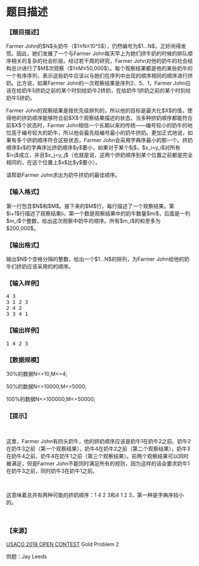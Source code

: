 # 题目描述


<h3>
【题目描述】
</h3>
<p>
Farmer John的$N$头奶牛（$1≤N≤10^5$），仍然编号为$1…N$，正好闲得发慌。因此，她们发展了一个与Farmer John每天早上为她们挤牛奶的时候的排队顺序相关的复杂的社会阶层。经过若干周的研究，Farmer John对他的奶牛的社会结构总计进行了$M$次观察（$1≤M≤50,000$）。每个观察结果都是他的某些奶牛的一个有序序列，表示这些奶牛应该以与她们在序列中出现的顺序相同的顺序进行挤奶。比方说，如果Farmer John的一次观察结果是序列2、5、1，Farmer John应该在给奶牛5挤奶之前的某个时刻给奶牛2挤奶，在给奶牛1挤奶之前的某个时刻给奶牛5挤奶。
</p>
<p>
Farmer John的观察结果是按优先级排列的，所以他的目标是最大化$X$的值，使得他的挤奶顺序能够符合前$X$个观察结果描述的状态。当多种挤奶顺序都能符合前$X$个状态时，Farmer John相信一个长期以来的传统——编号较小的奶牛的地位高于编号较大的奶牛，所以他会最先给编号最小的奶牛挤奶。更加正式地说，如果有多个挤奶顺序符合这些状态，Farmer John会采用字典序最小的那一个。挤奶顺序$x$的字典序比挤奶顺序$y$要小，如果对于某个$j$，$x_i=y_i$对所有$i&lt;j$成立，并且$x_j&lt;y_j$（也就是说，这两个挤奶顺序到某个位置之前都是完全相同的，在这个位置上$x$比$y$要小）。
</p>
<p>
请帮助Farmer John求出为奶牛挤奶的最佳顺序。
</p>
<h3>
【输入格式】
</h3>
<p>
第一行包含$N$和$M$。接下来的$M$行，每行描述了一个观察结果。第$i+1$行描述了观察结果ii，第一个数是观察结果中的奶牛数量$mi$，后面是一列$m_i$个整数，给出这次观察中奶牛的顺序。所有$m_i$的和至多为$200,000$。
</p>
<h3>
【输出格式】
</h3>
<p>
输出$N$个空格分隔的整数，给出一个$1…N$的排列，为Farmer John给他的奶牛们挤奶应该采用的的顺序。
</p>
<h3>
【输入样例】
</h3>
<pre>4 3
3 1 2 3
2 4 2
3 3 4 1
</pre>
<h3>
【输出样例】
</h3>
<pre>1 4 2 3</pre>
<h3>
【数据规模】
</h3>
<p>
30%的数据N&lt;=10,M&lt;=4;
</p>
<p>
50%的数据N&lt;=10000,M&lt;=5000;
</p>
<p>
100%的数据N&lt;=100000,M&lt;=50000;
</p>
<h3>
【提示】
</h3>
<p>
<br/>
</p>
<p>
这里，Farmer John有四头奶牛，他的挤奶顺序应该是奶牛1在奶牛2之前、奶牛2在奶牛3之前（第一个观察结果），奶牛4在奶牛2之前（第二个观察结果），奶牛3在奶牛4之前、奶牛4在奶牛1之前（第三个观察结果）。前两个观察结果可以同时被满足，但是Farmer John不能同时满足所有的规则，因为这样的话会要求奶牛1在奶牛3之前，同时奶牛3在奶牛1之前。
</p>
<p>
<br/>
</p>
<p>
这意味着总共有两种可能的挤奶顺序：1 4 2 3和4 1 2 3，第一种是字典序较小的。
</p>
<p>
<br/>
</p>
<h3>
【来源】
</h3>
<p>
<a href="http://www.usaco.org/index.php?page=open18results" target="_blank">USACO 2018 OPEN CONTEST</a> Gold Problem 2
</p>
<p>
供题：Jay Leeds
</p>
